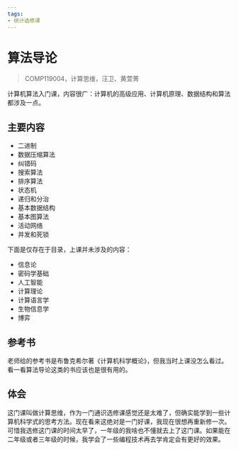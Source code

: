 ```yaml
---
tags:
- 统计选修课
---
```


# 算法导论
> COMP119004，计算思维，汪卫、黄萱菁

计算机算法入门课，内容很广：计算机的高级应用、计算机原理、数据结构和算法都涉及一点。

## 主要内容

- 二进制
- 数据压缩算法
- 纠错码
- 搜索算法
- 排序算法
- 状态机
- 递归和分治
- 基本数据结构
- 基本图算法
- 活动网络
- 并发和死锁

下面是仅存在于目录，上课并未涉及的内容：

- 信息论
- 密码学基础
- 人工智能
- 计算理论
- 计算语言学
- 生物信息学
- 博弈

## 参考书
老师给的参考书是布鲁克希尔著《计算机科学概论》，但我当时上课没怎么看过。看一看算法导论这类的书应该也是很有用的。

## 体会
这门课叫做计算思维，作为一门通识选修课感觉还是太难了，但确实能学到一些计算机科学式的思考方法。现在看来这绝对是一门好课，我现在很想再重新修一次。可惜我选修这门课的时间太早了，一年级的我啥也不懂就去上了这门课。如果能在二年级或者三年级的时候，我学会了一些编程技术再去学肯定会有更好的效果。